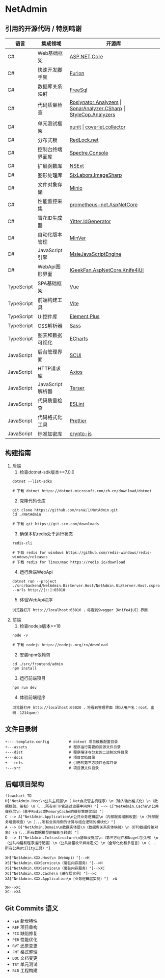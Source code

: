 # NetAdmin

## 引用的开源代码 / 特别鸣谢
| 语言       | 集成领域         | 开源库                                                                                                                                                                                                                |
| ---------- | ---------------- | --------------------------------------------------------------------------------------------------------------------------------------------------------------------------------------------------------------------- |
| C#         | Web基础框架      | [ASP.NET Core](https://github.com/dotnet/aspnetcore)                                                                                                                                                                  |
| C#         | 快速开发脚手架   | [Furion](https://gitee.com/dotnetchina/Furion)                                                                                                                                                                        |
| C#         | 数据库关系映射   | [FreeSql](https://github.com/dotnetcore/FreeSql)                                                                                                                                                                      |
| C#         | 代码质量检查     | [Roslynator.Analyzers](https://github.com/josefpihrt/roslynator) \| [SonarAnalyzer.CSharp](https://github.com/SonarSource/sonar-dotnet) \| [StyleCop.Analyzers](https://github.com/DotNetAnalyzers/StyleCopAnalyzers) |
| C#         | 单元测试框架     | [xunit](https://github.com/xunit/xunit)  \| [coverlet.collector](https://github.com/coverlet-coverage/coverlet)                                                                                                       |
| C#         | 分布式锁         | [RedLock.net](https://github.com/samcook/RedLock.net)                                                                                                                                                                 |
| C#         | 控制台终端界面库 | [Spectre.Console](https://github.com/spectreconsole/spectre.console)                                                                                                                                                  |
| C#         | 扩展函数库       | [NSExt](https://github.com/nsnail/ns-ext.git)                                                                                                                                                                         |
| C#         | 图形处理库       | [SixLabors.ImageSharp](https://github.com/SixLabors/ImageSharp)                                                                                                                                                       |
| C#         | 文件对象存储     | [Minio](https://github.com/minio/minio-dotnet)                                                                                                                                                                        |
| C#         | 性能监控采集     | [prometheus-net.AspNetCore](https://github.com/prometheus-net/prometheus-net)                                                                                                                                         |
| C#         | 雪花ID生成器     | [Yitter.IdGenerator](https://github.com/yitter/idgenerator)                                                                                                                                                           |
| C#         | 自动化版本管理   | [MinVer](https://github.com/adamralph/minver)                                                                                                                                                                         |
| C#         | JavaScript引擎   | [MsieJavaScriptEngine](https://github.com/Taritsyn/MsieJavaScriptEngine)                                                                                                                                              |
| C#         | WebApi图形界面   | [IGeekFan.AspNetCore.Knife4jUI](https://github.com/luoyunchong/IGeekFan.AspNetCore.Knife4jUI)                                                                                                                         |
| TypeScript | SPA基础框架      | [Vue](https://github.com/vuejs/core)                                                                                                                                                                                  |
| TypeScript | 前端构建工具     | [Vite](https://github.com/vitejs/vite)                                                                                                                                                                                |
| TypeScript | UI控件库         | [Element Plus](https://github.com/element-plus/element-plus)                                                                                                                                                          |
| TypeScript | CSS解析器        | [Sass](https://github.com/sass/sass)                                                                                                                                                                                  |
| TypeScript | 图表和数据可视化 | [ECharts](https://github.com/apache/echarts)                                                                                                                                                                          |
| JavaScript | 后台管理界面     | [SCUI](https://gitee.com/lolicode/scui)                                                                                                                                                                               |
| JavaScript | HTTP请求库       | [Axios](https://github.com/axios/axios)                                                                                                                                                                               |
| JavaScript | JavaScript解析器 | [Terser](https://github.com/terser/terser)                                                                                                                                                                            |
| JavaScript | 代码质量检查     | [ESLint](https://github.com/eslint/eslint)                                                                                                                                                                            |
| JavaScript | 代码格式化工具   | [Prettier](https://github.com/prettier/prettier)                                                                                                                                                                      |
| JavaScript | 标准加密库       | [crypto-js](https://github.com/brix/crypto-js)                                                                                                                                                                        |


## 构建指南
1. 后端
   1. 检查dotnet-sdk版本>=7.0.0
   ```
   dotnet --list-sdks
   
   # 下载 dotnet https://dotnet.microsoft.com/zh-cn/download/dotnet
   ```
   2. 克隆代码仓库
   ```
   git clone https://github.com/nsnail/NetAdmin.git
   cd ./NetAdmin
   
   # 下载 git https://git-scm.com/downloads
   ```
   3. 确保本机redis处于运行状态
   ```
   redis-cli
   
   # 下载 redis for windows https://github.com/redis-windows/redis-windows/releases
   # 下载 redis for linux/mac https://redis.io/download
   ```
   4. 运行后端WebApi
   ```
   dotnet run --project ./src/backend/NetAdmin.BizServer.Host/NetAdmin.BizServer.Host.csproj --urls http://[::]:65010
   ```
   5. 体验WebApi程序
   ```
   浏览器打开 http://localhost:65010 ，将看到Swagger（Knife4jUI）界面
   ```
2. 前端
    1. 检查nodejs版本>=18
    ```
    node -v
    
    # 下载 nodejs https://nodejs.org/ro/download
    ```
    2. 安装npm依赖包
    ```
    cd ./src/frontend/admin
    npm install
    ```
    3. 运行前端项目
    ```
    npm run dev
    ```
    4. 体验前端程序
    ```
    浏览器打开 http://localhost:65020 ，将看到管理界面（默认用户名：root，密码：1234qwer）
    ```

## 文件目录树
```
+---.template.config         # dotnet 项目模板配置目录
+---assets                   # 程序运行需要的资源文件目录
+---dist                     # 程序编译与分发的二进制文件目录
+---docs                     # 项目文档目录
+---refs                     # 引用的第三方项目仓库目录
+---src                      # 项目源文件目录
```

## 后端项目架构
```mermaid
flowchart TD
H["NetAdmin.Host\n公共主机层\n（.Net自托管主机程序）\n（输入输出格式化）\n（数据校验、鉴权）\n（...所有HTTP管道过滤器中间件）"] --> C["NetAdmin.Cache\n公共缓存层\n（基于Redis或MemoryCache的缓存策略实现）"]
C --> A["NetAdmin.Application\n公共业务逻辑层\n（内部服务增删改查）\n（外部服务增删改查）\n（...所有业务用例的计算与组合逻辑的模块化）"]
A --> D["NetAdmin.Domain\n数据实体层\n（数据库关系实体映射）\n（DTO数据传输对象）\n（...所有数据模型的抽象与封装）"]
D --> I["NetAdmin.Infrastructure\n基础设施层\n（第三方组件和Nuget包引用）\n（公共构建和程序运行配置）\n（公共常量枚举异常定义）\n（全球化化和多语言）\n（...所有公共Utility工具）"]

XH["NetAdmin.XXX.Host\n（WebApi）"]-->H
XS["NetAdmin.XXXService\n（常驻内存服务）"]-->H
XS["NetAdmin.XXXService\n（常驻内存服务）"]-->XC
XC["NetAdmin.XXX.Cache\n（缓存层实例）"]-->C
XA["NetAdmin.XXX.Application\n（业务逻辑层实例）"]-->A

XH-->XC
XC-->XA
```

## Git Commits 语义

- `FEA` 新增特性
- `REF` 项目重构
- `FIX` 缺陷修复
- `PER` 性能优化
- `RVT` 还原变更
- `FMT` 格式整理
- `DOC` 文档变更
- `TST` 单元测试
- `BLD` 工程构建